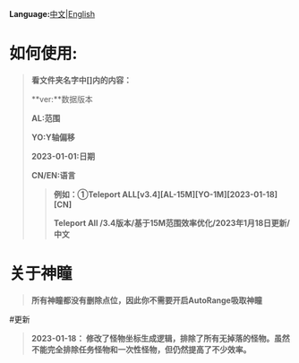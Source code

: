 
**Language:**[中文](https://github.com/Sam5440/Genshin_Impact_Teleport/tree/main/AutoGeneratePoint/Readme.md)|[English](https://github.com/Sam5440/Genshin_Impact_Teleport/tree/main/AutoGeneratePoint/Readme_en.md)
# 如何使用:

>**看文件夹名字中[]内的内容：**
>
>**ver:**数据版本
>
>**AL:范围**
>
>**YO:Y轴偏移**
>
>**2023-01-01:日期**
>
>**CN/EN:语言**
>
>>**例如：①Teleport ALL[v3.4][AL-15M][YO-1M][2023-01-18][CN]**
>>
>>**Teleport All /3.4版本/基于15M范围效率优化/2023年1月18日更新/中文**

# 关于神瞳
>**所有神瞳都没有删除点位，因此你不需要开启AutoRange吸取神瞳**

#更新
>**2023-01-18：
修改了怪物坐标生成逻辑，排除了所有无掉落的怪物。虽然不能完全排除任务怪物和一次性怪物，但仍然提高了不少效率。**

